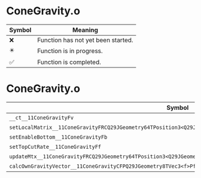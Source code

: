 # ConeGravity.o
| Symbol | Meaning 
| ------------- | ------------- 
| :x: | Function has not yet been started. 
| :eight_pointed_black_star: | Function is in progress. 
| :white_check_mark: | Function is completed. 


# ConeGravity.o
| Symbol | Decompiled? |
| ------------- | ------------- |
| `__ct__11ConeGravityFv` | :white_check_mark: |
| `setLocalMatrix__11ConeGravityFRCQ29JGeometry64TPosition3<Q29JGeometry38TMatrix34<Q29JGeometry13SMatrix34C<f>>>` | :white_check_mark: |
| `setEnableBottom__11ConeGravityFb` | :white_check_mark: |
| `setTopCutRate__11ConeGravityFf` | :white_check_mark: |
| `updateMtx__11ConeGravityFRCQ29JGeometry64TPosition3<Q29JGeometry38TMatrix34<Q29JGeometry13SMatrix34C<f>>>` | :white_check_mark: |
| `calcOwnGravityVector__11ConeGravityCFPQ29JGeometry8TVec3<f>PfRCQ29JGeometry8TVec3<f>` | :x: |
